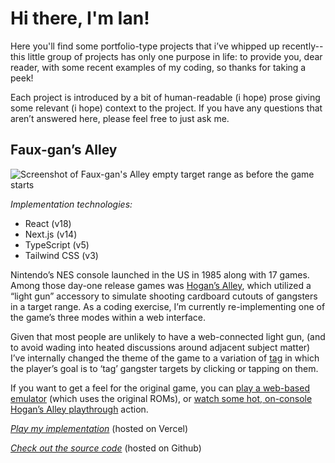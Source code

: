 # Hi there, I'm Ian!

Here you'll find some portfolio-type projects that i’ve whipped up recently--this little group of projects has only one purpose in life: to provide you, dear reader, with some recent examples of my coding, so thanks for taking a peek!

Each project is introduced by a bit of human-readable (i hope) prose giving some relevant (i hope) context to the project. If you have any questions that aren’t answered here, please feel free to just ask me.

## Faux-gan’s Alley

![Screenshot of Faux-gan's Alley empty target range as before the game starts](https://github.com/sporadicus/testy-mctestalot/assets/128330523/63748192-4fba-452b-a485-aab68ecc2667)

_Implementation technologies:_
* React  (v18)
* Next.js  (v14)
* TypeScript  (v5)
* Tailwind CSS  (v3)

Nintendo’s NES console launched in the US in 1985 along with 17 games. Among those day-one release games was [Hogan’s Alley](https://en.wikipedia.org/wiki/Hogan%27s_Alley_(video_game)), which utilized a “light gun” accessory to simulate shooting cardboard cutouts of gangsters in a target range. As a coding exercise, I’m currently re-implementing one of the game’s three modes within a web interface.

Given that most people are unlikely to have a web-connected light gun, (and to avoid wading into heated discussions around adjacent subject matter) I’ve internally changed the theme of the game to a variation of [tag](https://en.wikipedia.org/wiki/Tag_(game)) in which the player’s goal is to ‘tag’ gangster targets by clicking or tapping on them.

If you want to get a feel for the original game, you can [play a web-based emulator](https://www.retrogames.cc/nes-games/hogan-s-alley-world.html) (which uses the original ROMs), or [watch some hot, on-console Hogan’s Alley playthrough](https://www.youtube.com/watch?v=nVRp0v_Tb9c) action.

_[Play my implementation]()_ (hosted on Vercel)

_[Check out the source code]()_ (hosted on Github)